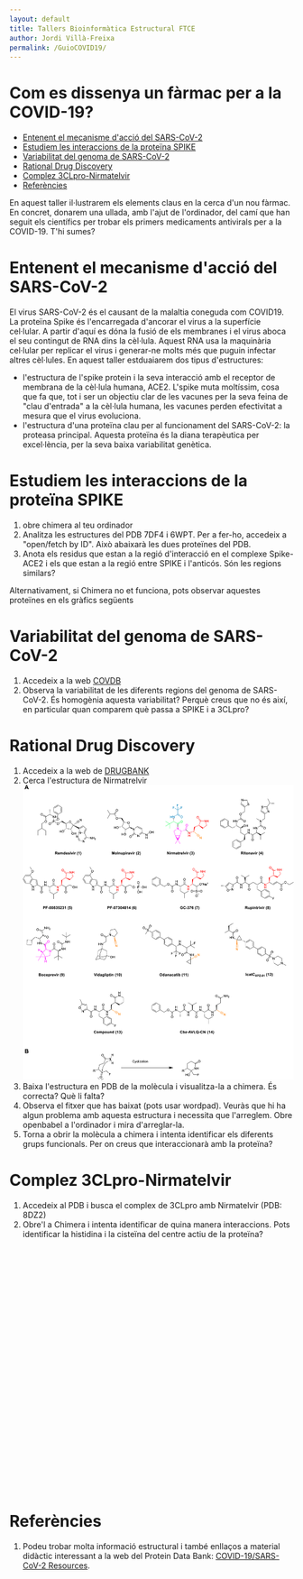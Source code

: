 ```yaml
---
layout: default
title: Tallers Bioinformàtica Estructural FTCE
author: Jordi Villà-Freixa
permalink: /GuioCOVID19/
---
```

 <head>
    <meta charset="utf-8">
    <title>{{ page.title }}</title>
<script src="https://cdn.jsdelivr.net/npm/babel-polyfill/dist/polyfill.min.js"></script>
    <!-- Web component polyfill (only loads what it needs) -->
<script src="https://cdn.jsdelivr.net/npm/@webcomponents/webcomponentsjs/webcomponents-lite.js" charset="utf-8"></script>
    <!-- Required to polyfill modern browsers as code is ES5 for IE... -->
<script src="https://cdn.jsdelivr.net/npm/@webcomponents/webcomponentsjs/custom-elements-es5-adapter.js" charset="utf-8"></script>

<link rel="stylesheet" type="text/css" href="https://www.ebi.ac.uk/pdbe/pdb-component-library/css/pdbe-molstar-1.2.1.css">
<script type="text/javascript" src="https://www.ebi.ac.uk/pdbe/pdb-component-library/js/pdbe-molstar-component-1.2.1.js"></script>
<style>
        #myViewer{
          float:none;
          width:400px;
          height:400px;
          position:relative;
        }
    </style>
  </head>

<h1> Com es dissenya un fàrmac per a la COVID-19?</h1>

- [Entenent el mecanisme d'acció del SARS-CoV-2](#entenent-el-mecanisme-dacció-del-sars-cov-2)
- [Estudiem les interaccions de la proteïna SPIKE](#estudiem-les-interaccions-de-la-proteïna-spike)
- [Variabilitat del genoma de SARS-CoV-2](#variabilitat-del-genoma-de-sars-cov-2)
- [Rational Drug Discovery](#rational-drug-discovery)
- [Complez 3CLpro-Nirmatelvir](#complez-3clpro-nirmatelvir)
- [Referències](#referències)


En aquest taller il·lustrarem els elements claus en la cerca d'un nou fàrmac. En concret, donarem una ullada, amb l'ajut de l'ordinador, del camí que han seguit els científics per trobar els primers medicaments antivirals per a la COVID-19. T'hi sumes?

# Entenent el mecanisme d'acció del SARS-CoV-2

El virus SARS-CoV-2 és el causant de la malaltia coneguda com COVID19. La proteïna Spike és l'encarregada d'ancorar el virus a la superfície cel·lular. A partir d'aquí es dóna la fusió de els membranes i el virus aboca el seu contingut de RNA dins la cèl·lula. Aquest RNA usa la maquinària cel·lular per replicar el virus i generar-ne molts més que puguin infectar altres cèl·lules. En aquest taller estduaiarem dos tipus d'estructures:

* l'estructura de l'spike protein i la seva interacció amb el receptor de membrana de la cèl·lula humana, ACE2. L'spike muta moltíssim, cosa que fa que, tot i ser un objectiu clar de les vacunes per la seva feina de "clau d'entrada" a la cèl·lula humana, les vacunes perden efectivitat a mesura que el virus evoluciona.
* l'estructura d'una proteïna clau per al funcionament del SARS-CoV-2: la proteasa principal. Aquesta proteïna és la diana terapèutica per excel·lència, per la seva baixa variabilitat genètica.

# Estudiem les interaccions de la proteïna SPIKE

1. obre chimera al teu ordinador
2. Analitza les estructures del PDB 7DF4 i 6WPT. Per a fer-ho, accedeix a "open/fetch by ID". Això abaixarà les dues proteïnes del PDB.
3. Anota els residus que estan a la regió d'interacció en el complexe Spike-ACE2 i els que estan a la regió entre SPIKE i l'anticós. Són les regions similars?

Alternativament, si Chimera no et funciona, pots observar aquestes proteïnes en els gràfics següents

# Variabilitat del genoma de SARS-CoV-2

1. Accedeix a la web [COVDB](https://covdb.stanford.edu/variants/omicron_ba_1_3/)
2. Observa la variabilitat de les diferents regions del genoma de SARS-CoV-2. És homogènia aquesta variabilitat? Perquè creus que no és així, en particular quan comparem què passa a SPIKE i a 3CLpro?

# Rational Drug Discovery

1. Accedeix a la web de [DRUGBANK](https://go.drugbank.com/)
2. Cerca l'estructura de Nirmatrelvir ![](./figures/44_2022_2951_Fig1_HTML.png)
3. Baixa l'estructura en PDB de la molècula i visualitza-la a chimera. És correcta? Què li falta? 
4. Observa el fitxer que has baixat (pots usar wordpad). Veuràs que hi ha algun problema amb aquesta estructura i necessita que l'arreglem. Obre openbabel a l'ordinador i mira d'arreglar-la.
5. Torna a obrir la molècula a chimera i intenta identificar els diferents grups funcionals. Per on creus que interaccionarà amb la proteïna?

# Complez 3CLpro-Nirmatelvir

1. Accedeix al PDB i busca el complex de 3CLpro amb Nirmatelvir (PDB: 8DZ2)
2. Obre'l a Chimera i intenta identificar de quina manera interaccions. Pots identificar la histidina i la cisteïna del centre actiu de la proteïna?


<p>
<div id="myViewer">
<pdbe-molstar id="pdbeMolstarComponent" molecule-id="8dz2" hide-controls="false"></pdbe-molstar>
</div>
</p>
<br> 


# Referències

1. Podeu trobar molta informació estructural i també enllaços a material didàctic interessant a la web del Protein Data Bank: [COVID-19/SARS-CoV-2 Resources](https://www.rcsb.org/news/feature/5e74d55d2d410731e9944f52).